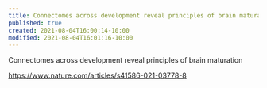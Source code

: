 ```yaml
---
title: Connectomes across development reveal principles of brain maturation
published: true
created: 2021-08-04T16:00:14-10:00
modified: 2021-08-04T16:01:16-10:00
---
```


Connectomes across development reveal principles of brain maturation

https://www.nature.com/articles/s41586-021-03778-8
